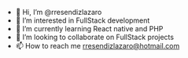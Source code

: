 - 👋 Hi, I’m @rresendizlazaro
- 👀 I’m interested in FullStack development
- 🌱 I’m currently learning React native and PHP
- 💞️ I’m looking to collaborate on FullStack projects
- 📫 How to reach me rresendizlazaro@hotmail.com

<!---
rresendizlazaro/rresendizlazaro is a ✨ special ✨ repository because its `README.md` (this file) appears on your GitHub profile.
You can click the Preview link to take a look at your changes.
--->
